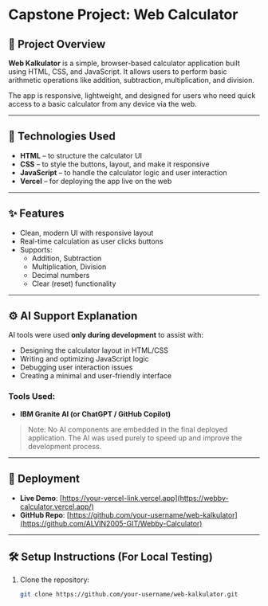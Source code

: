 # Capstone Project: Web Calculator

## 📌 Project Overview

**Web Kalkulator** is a simple, browser-based calculator application built using HTML, CSS, and JavaScript. It allows users to perform basic arithmetic operations like addition, subtraction, multiplication, and division.

The app is responsive, lightweight, and designed for users who need quick access to a basic calculator from any device via the web.

---

## 🧰 Technologies Used

- **HTML** – to structure the calculator UI
- **CSS** – to style the buttons, layout, and make it responsive
- **JavaScript** – to handle the calculator logic and user interaction
- **Vercel** – for deploying the app live on the web

---

## ✨ Features

- Clean, modern UI with responsive layout
- Real-time calculation as user clicks buttons
- Supports:
  - Addition, Subtraction
  - Multiplication, Division
  - Decimal numbers
  - Clear (reset) functionality

---

## ⚙️ AI Support Explanation

AI tools were used **only during development** to assist with:

- Designing the calculator layout in HTML/CSS
- Writing and optimizing JavaScript logic
- Debugging user interaction issues
- Creating a minimal and user-friendly interface

### Tools Used:
- **IBM Granite AI (or ChatGPT / GitHub Copilot)**

> Note: No AI components are embedded in the final deployed application. The AI was used purely to speed up and improve the development process.

---

## 🚀 Deployment

- **Live Demo**: [https://your-vercel-link.vercel.app](https://webby-calculator.vercel.app/)
- **GitHub Repo**: [https://github.com/your-username/web-kalkulator](https://github.com/ALVIN2005-GIT/Webby-Calculator)

---

## 🛠️ Setup Instructions (For Local Testing)

1. Clone the repository:
   ```bash
   git clone https://github.com/your-username/web-kalkulator.git
